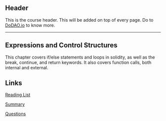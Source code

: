 ## Header
This is the course header. This will be added on top of every page. Do to [DoDAO.io](https://www.dodao.io) to know more.

---

## Expressions and Control Structures
 
This chapter covers if/else statements and loops in solidity, as well as the break, continue, and return keywords. It also covers function calls, both internal and external.

## Links
[Reading List](./../../generated/readings/expression_control.md)

[Summary](./../../generated/summaries/expression_control.md)

[Questions](./../../generated/questions/expression_control.md)